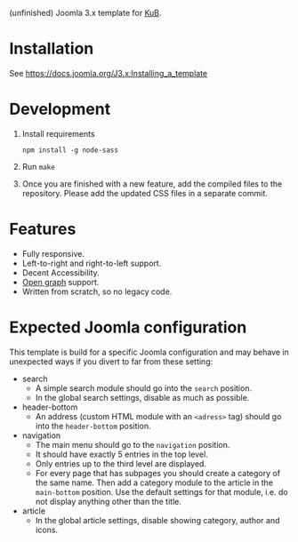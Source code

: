 (unfinished) Joomla 3.x template for [KuB](http://kub-berlin.org).

# Installation

See https://docs.joomla.org/J3.x:Installing_a_template

# Development

1.  Install requirements

        npm install -g node-sass

2.  Run `make`

3.  Once you are finished with a new feature, add the compiled files to the
    repository. Please add the updated CSS files in a separate commit.

# Features

-   Fully responsive.
-   Left-to-right and right-to-left support.
-   Decent Accessibility.
-   [Open graph](http://ogp.me) support.
-   Written from scratch, so no legacy code.

# Expected Joomla configuration

This template is build for a specific Joomla configuration and may behave in
unexpected ways if you divert to far from these setting:

-   search
    -   A simple search module should go into the `search` position.
    -   In the global search settings, disable as much as possible.
-   header-bottom
    -   An address (custom HTML module with an `<adress>` tag) should go into
        the `header-bottom` position.
-   navigation
    -   The main menu should go to the `navigation` position.
    -   It should have exactly 5 entries in the top level.
    -   Only entries up to the third level are displayed.
    -   For every page that has subpages you should create a category of the
        same name. Then add a category module to the article in the
        `main-bottom` position. Use the default settings for that module, i.e.
        do not display anything other than the title.
-   article
    -   In the global article settings, disable showing category, author and
        icons.
